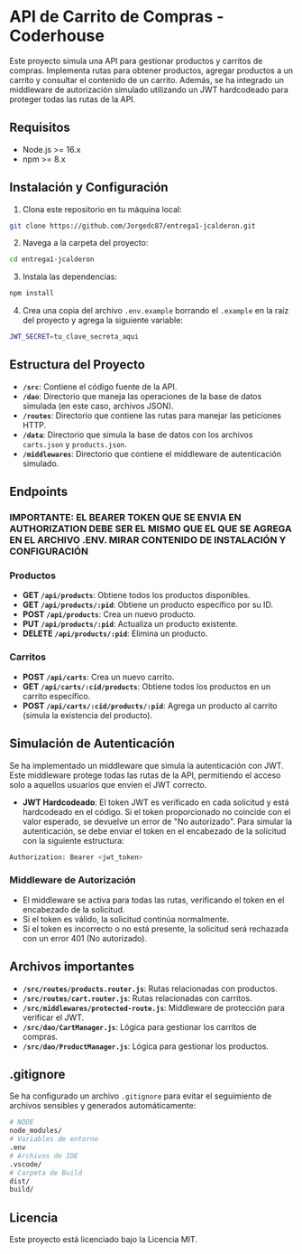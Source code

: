# API de Carrito de Compras - Coderhouse
Este proyecto simula una API para gestionar productos y carritos de compras. Implementa rutas
para obtener productos, agregar productos a un carrito y consultar el contenido de un carrito.
Además, se ha integrado un middleware de autorización simulado utilizando un JWT hardcodeado
para proteger todas las rutas de la API.

## Requisitos
- Node.js >= 16.x
- npm >= 8.x

## Instalación y Configuración
1. Clona este repositorio en tu máquina local:
```bash
git clone https://github.com/Jorgedc87/entrega1-jcalderon.git
```

2. Navega a la carpeta del proyecto:
```bash
cd entrega1-jcalderon
```

3. Instala las dependencias:
```bash
npm install
```

4. Crea una copia del archivo `.env.example` borrando el `.example` en la raíz del proyecto y agrega la siguiente variable:
```bash
JWT_SECRET=tu_clave_secreta_aqui
```

## Estructura del Proyecto
- **`/src`**: Contiene el código fuente de la API.
- **`/dao`**: Directorio que maneja las operaciones de la base de datos simulada (en este caso,
archivos JSON).
- **`/routes`**: Directorio que contiene las rutas para manejar las peticiones HTTP.
- **`/data`**: Directorio que simula la base de datos con los archivos `carts.json` y `products.json`.
- **`/middlewares`**: Directorio que contiene el middleware de autenticación simulado.

## Endpoints

### **IMPORTANTE**: EL BEARER TOKEN QUE SE ENVIA EN AUTHORIZATION DEBE SER EL MISMO QUE EL QUE SE AGREGA EN EL ARCHIVO .ENV. **MIRAR CONTENIDO DE INSTALACIÓN Y CONFIGURACIÓN**

### Productos
- **GET `/api/products`**: Obtiene todos los productos disponibles.
- **GET `/api/products/:pid`**: Obtiene un producto específico por su ID.
- **POST `/api/products`**: Crea un nuevo producto.
- **PUT `/api/products/:pid`**: Actualiza un producto existente.
- **DELETE `/api/products/:pid`**: Elimina un producto.

### Carritos
- **POST `/api/carts`**: Crea un nuevo carrito.
- **GET `/api/carts/:cid/products`**: Obtiene todos los productos en un carrito específico.
- **POST `/api/carts/:cid/products/:pid`**: Agrega un producto al carrito (simula la existencia del
producto).

## Simulación de Autenticación
Se ha implementado un middleware que simula la autenticación con JWT. Este middleware protege
todas las rutas de la API, permitiendo el acceso solo a aquellos usuarios que envíen el JWT
correcto.

- **JWT Hardcodeado**: El token JWT es verificado en cada solicitud y está hardcodeado en el
código. Si el token proporcionado no coincide con el valor esperado, se devuelve un error de "No
autorizado".
Para simular la autenticación, se debe enviar el token en el encabezado de la solicitud con la
siguiente estructura:
```bash
Authorization: Bearer <jwt_token>
```

### Middleware de Autorización
- El middleware se activa para todas las rutas, verificando el token en el encabezado de la solicitud.
- Si el token es válido, la solicitud continúa normalmente.
- Si el token es incorrecto o no está presente, la solicitud será rechazada con un error 401 (No
autorizado).

## Archivos importantes
- **`/src/routes/products.router.js`**: Rutas relacionadas con productos.
- **`/src/routes/cart.router.js`**: Rutas relacionadas con carritos.
- **`/src/middlewares/protected-route.js`**: Middleware de protección para verificar el JWT.
- **`/src/dao/CartManager.js`**: Lógica para gestionar los carritos de compras.
- **`/src/dao/ProductManager.js`**: Lógica para gestionar los productos.

## .gitignore
Se ha configurado un archivo `.gitignore` para evitar el seguimiento de archivos sensibles y
generados automáticamente:

```bash
# NODE
node_modules/
# Variables de entorno
.env
# Archivos de IDE
.vscode/
# Carpeta de Build
dist/
build/
```

## Licencia
Este proyecto está licenciado bajo la Licencia MIT.